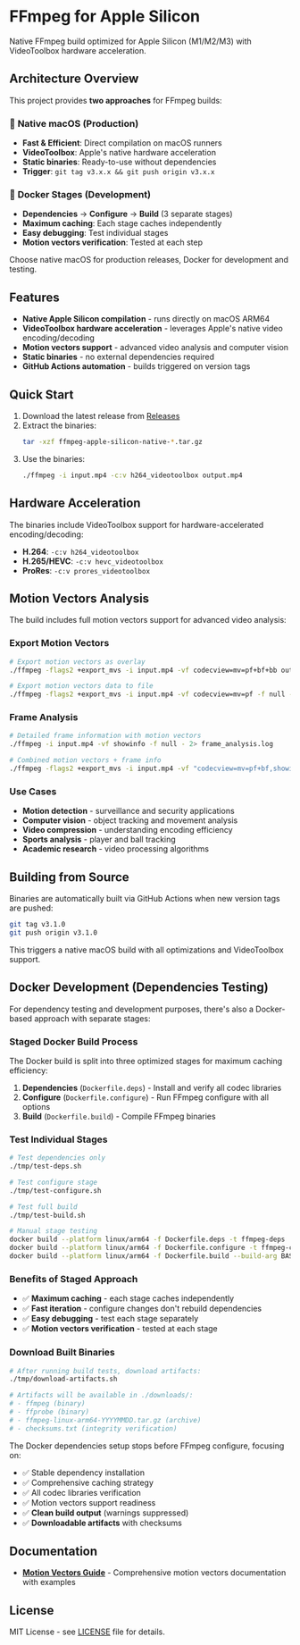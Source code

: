 # FFmpeg for Apple Silicon

Native FFmpeg build optimized for Apple Silicon (M1/M2/M3) with VideoToolbox hardware acceleration.

## Architecture Overview

This project provides **two approaches** for FFmpeg builds:

### 🍎 **Native macOS** (Production)
- **Fast & Efficient**: Direct compilation on macOS runners
- **VideoToolbox**: Apple's native hardware acceleration
- **Static binaries**: Ready-to-use without dependencies
- **Trigger**: `git tag v3.x.x && git push origin v3.x.x`

### 🐳 **Docker Stages** (Development)  
- **Dependencies** → **Configure** → **Build** (3 separate stages)
- **Maximum caching**: Each stage caches independently
- **Easy debugging**: Test individual stages
- **Motion vectors verification**: Tested at each step

Choose native macOS for production releases, Docker for development and testing.

## Features

- **Native Apple Silicon compilation** - runs directly on macOS ARM64
- **VideoToolbox hardware acceleration** - leverages Apple's native video encoding/decoding
- **Motion vectors support** - advanced video analysis and computer vision
- **Static binaries** - no external dependencies required
- **GitHub Actions automation** - builds triggered on version tags

## Quick Start

1. Download the latest release from [Releases](../../releases)
2. Extract the binaries:
   ```bash
   tar -xzf ffmpeg-apple-silicon-native-*.tar.gz
   ```
3. Use the binaries:
   ```bash
   ./ffmpeg -i input.mp4 -c:v h264_videotoolbox output.mp4
   ```

## Hardware Acceleration

The binaries include VideoToolbox support for hardware-accelerated encoding/decoding:

- **H.264**: `-c:v h264_videotoolbox`
- **H.265/HEVC**: `-c:v hevc_videotoolbox` 
- **ProRes**: `-c:v prores_videotoolbox`

## Motion Vectors Analysis

The build includes full motion vectors support for advanced video analysis:

### Export Motion Vectors
```bash
# Export motion vectors as overlay
./ffmpeg -flags2 +export_mvs -i input.mp4 -vf codecview=mv=pf+bf+bb output_with_vectors.mp4

# Export motion vectors data to file
./ffmpeg -flags2 +export_mvs -i input.mp4 -vf codecview=mv=pf -f null - 2> motion_data.txt
```

### Frame Analysis
```bash
# Detailed frame information with motion vectors
./ffmpeg -i input.mp4 -vf showinfo -f null - 2> frame_analysis.log

# Combined motion vectors + frame info
./ffmpeg -flags2 +export_mvs -i input.mp4 -vf "codecview=mv=pf+bf,showinfo" -f null -
```

### Use Cases
- **Motion detection** - surveillance and security applications
- **Computer vision** - object tracking and movement analysis  
- **Video compression** - understanding encoding efficiency
- **Sports analysis** - player and ball tracking
- **Academic research** - video processing algorithms

## Building from Source

Binaries are automatically built via GitHub Actions when new version tags are pushed:

```bash
git tag v3.1.0
git push origin v3.1.0
```

This triggers a native macOS build with all optimizations and VideoToolbox support.

## Docker Development (Dependencies Testing)

For dependency testing and development purposes, there's also a Docker-based approach with separate stages:

### Staged Docker Build Process

The Docker build is split into three optimized stages for maximum caching efficiency:

1. **Dependencies** (`Dockerfile.deps`) - Install and verify all codec libraries
2. **Configure** (`Dockerfile.configure`) - Run FFmpeg configure with all options  
3. **Build** (`Dockerfile.build`) - Compile FFmpeg binaries

### Test Individual Stages
```bash
# Test dependencies only
./tmp/test-deps.sh

# Test configure stage
./tmp/test-configure.sh  

# Test full build
./tmp/test-build.sh

# Manual stage testing
docker build --platform linux/arm64 -f Dockerfile.deps -t ffmpeg-deps .
docker build --platform linux/arm64 -f Dockerfile.configure -t ffmpeg-configure .
docker build --platform linux/arm64 -f Dockerfile.build --build-arg BASE_IMAGE=ffmpeg-configure:latest -t ffmpeg-final .
```

### Benefits of Staged Approach
- ✅ **Maximum caching** - each stage caches independently
- ✅ **Fast iteration** - configure changes don't rebuild dependencies
- ✅ **Easy debugging** - test each stage separately
- ✅ **Motion vectors verification** - tested at each stage

### Download Built Binaries
```bash
# After running build tests, download artifacts:
./tmp/download-artifacts.sh

# Artifacts will be available in ./downloads/:
# - ffmpeg (binary)
# - ffprobe (binary) 
# - ffmpeg-linux-arm64-YYYYMMDD.tar.gz (archive)
# - checksums.txt (integrity verification)
```

The Docker dependencies setup stops before FFmpeg configure, focusing on:
- ✅ Stable dependency installation
- ✅ Comprehensive caching strategy  
- ✅ All codec libraries verification
- ✅ Motion vectors support readiness
- ✅ **Clean build output** (warnings suppressed)
- ✅ **Downloadable artifacts** with checksums

## Documentation

- **[Motion Vectors Guide](MOTION_VECTORS.md)** - Comprehensive motion vectors documentation with examples

## License

MIT License - see [LICENSE](LICENSE) file for details. 